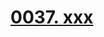 # [0037. xxx](https://github.com/Tdahuyou/chrome/tree/main/0037.%20xxx)

<!-- region:toc -->

<!-- endregion:toc -->



